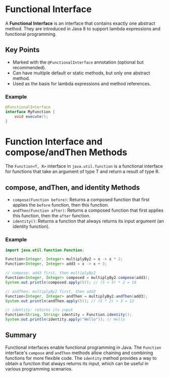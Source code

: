 # Functional Interface

A **Functional Interface** is an interface that contains exactly one abstract method. They are introduced in Java 8 to support lambda expressions and functional programming.

## Key Points
- Marked with the `@FunctionalInterface` annotation (optional but recommended).
- Can have multiple default or static methods, but only one abstract method.
- Used as the basis for lambda expressions and method references.

### Example
```java
@FunctionalInterface
interface MyFunction {
    void execute();
}
```

# Function Interface and compose/andThen Methods

The `Function<T, R>` interface in `java.util.function` is a functional interface for functions that take an argument of type T and return a result of type R.

## compose, andThen, and identity Methods
- `compose(Function before)`: Returns a composed function that first applies the `before` function, then this function.
- `andThen(Function after)`: Returns a composed function that first applies this function, then the `after` function.
- `identity()`: Returns a function that always returns its input argument (an identity function).

### Example
```java
import java.util.function.Function;

Function<Integer, Integer> multiplyBy2 = x -> x * 2;
Function<Integer, Integer> add3 = x -> x + 3;

// compose: add3 first, then multiplyBy2
Function<Integer, Integer> composed = multiplyBy2.compose(add3);
System.out.println(composed.apply(5)); // (5 + 3) * 2 = 16

// andThen: multiplyBy2 first, then add3
Function<Integer, Integer> andThen = multiplyBy2.andThen(add3);
System.out.println(andThen.apply(5)); // (5 * 2) + 3 = 13

// identity: returns its input
Function<String, String> identity = Function.identity();
System.out.println(identity.apply("Hello")); // Hello
```

## Summary
Functional interfaces enable functional programming in Java. The `Function` interface's `compose` and `andThen` methods allow chaining and combining functions for more flexible code. The `identity` method provides a way to obtain a function that always returns its input, which can be useful in various programming scenarios.